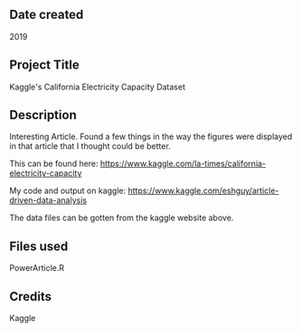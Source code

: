 ## Date created
2019

## Project Title
Kaggle's California Electricity Capacity Dataset

## Description
Interesting Article.  Found a few things in the way the figures were displayed in that article that I thought could be better.

This can be found here:  https://www.kaggle.com/la-times/california-electricity-capacity

My code and output on kaggle:  https://www.kaggle.com/eshguy/article-driven-data-analysis

The data files can be gotten from the kaggle website above.

## Files used
PowerArticle.R

## Credits
Kaggle